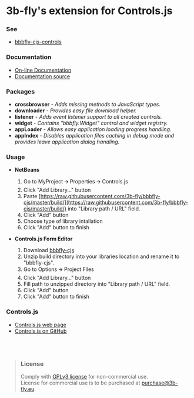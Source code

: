 3b-fly's extension for Controls.js
===========

### See

- [bbbfly-cjs-controls](https://github.com/3b-fly/bbbfly-cjs-controls)

### Documentation

- [On-line Documentation](https://3b-fly.github.io/bbbfly-cjs/)
- [Documentation source](https://github.com/3b-fly/bbbfly-cjs/tree/master/docs/)

### Packages

- **crossbrowser** - _Adds missing methods to JavaScript types._
- **downloader** - _Provides easy file download helper._
- **listener** - _Adds event listener support to all created controls._
- **widget** - _Contains "bbbfly.Widget" control and widget registry._
- **appLoader** - _Allows easy application loading progress handling._
- **appIndex** - _Disables application files caching in debug mode and provides leave application dialog handling._

### Usage

- **NetBeans**

  1. Go to MyProject 🡪 Properties 🡪 Controls.js
  2. Click "Add Library..." button
  3. Paste [https://raw.githubusercontent.com/3b-fly/bbbfly-cjs/master/build/](https://raw.githubusercontent.com/3b-fly/bbbfly-cjs/master/build/) into "Library path / URL" field.
  4. Click "Add" button
  5. Choose type of library intallation
  6. Click "Add" button to finish

- **Controls.js Form Editor**

  1. Download [bbbfly-cjs](https://github.com//3b-fly/bbbfly-cjs/archive/master.zip)
  2. Unzip build directory into your libraries location and rename it to "bbbfly-cjs".
  3. Go to Options 🡪 Project Files
  4. Click "Add Library..." button
  5. Fill path to unzipped directory into "Library path / URL" field.
  6. Click "Add" button
  7. Click "Add" button to finish

### Controls.js

- [Controls.js web page](http://controlsjs.com/)
- [Controls.js on GitHub](https://github.com/controlsjs/controls.js)

<br/>
<br/>

> ### License
> Comply with [GPLv3 license](http://www.gnu.org/licenses/gpl-3.0.html) for non-commercial use.<br/>
> License for commercial use is to be purchased at [purchase@3b-fly.eu](mailto:purchase@3b-fly.eu).
